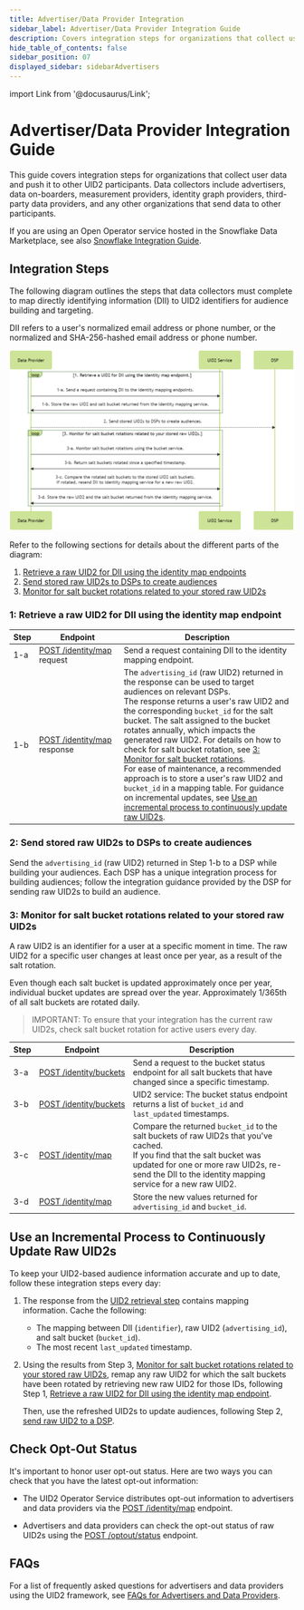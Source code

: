 ```yaml
---
title: Advertiser/Data Provider Integration
sidebar_label: Advertiser/Data Provider Integration Guide
description: Covers integration steps for organizations that collect user data and push it to other UID2 participants.
hide_table_of_contents: false
sidebar_position: 07
displayed_sidebar: sidebarAdvertisers
---
```


import Link from '@docusaurus/Link';

# Advertiser/Data Provider Integration Guide

This guide covers integration steps for organizations that collect user data and push it to other UID2 participants. Data collectors include advertisers, data on-boarders, measurement providers, identity graph providers, third-party data providers, and any other organizations that send data to other participants.

<!-- It includes the following sections:

* [Integration Steps](#integration-steps)
   - [Retrieve a raw UID2 for DII using the identity map endpoints](#1-retrieve-a-raw-uid2-for-dii-using-the-identity-map-endpoint)
   - [Send stored raw UID2s to DSPs to create audiences](#2-send-stored-raw-uid2s-to-dsps-to-create-audiences)
   - [Monitor for salt bucket rotations related to your stored raw UID2s](#3-monitor-for-salt-bucket-rotations-related-to-your-stored-raw-uid2s)
* [Use an incremental process to continuously update raw UID2s](#use-an-incremental-process-to-continuously-update-raw-uid2s)
* [Check Opt-Out Status](#check-opt-out-status)
* [FAQs](#faqs) -->

If you are using an Open Operator service hosted in the Snowflake Data Marketplace, see also [Snowflake Integration Guide](snowflake_integration.md).

## Integration Steps

The following diagram outlines the steps that data collectors must complete to map <Link href="../ref-info/glossary-uid#gl-dii">directly identifying information (DII)</Link> to UID2 identifiers for audience building and targeting.

DII refers to a user's normalized email address or phone number, or the normalized and SHA-256-hashed email address or phone number.

![Advertiser Flow](images/advertiser-flow-mermaid.png)

<!-- diagram source: resource/advertiser-flow-mermaid.md -->

Refer to the following sections for details about the different parts of the diagram:
1. [Retrieve a raw UID2 for DII using the identity map endpoints](#1-retrieve-a-raw-uid2-for-dii-using-the-identity-map-endpoint)
2. [Send stored raw UID2s to DSPs to create audiences](#2-send-stored-raw-uid2s-to-dsps-to-create-audiences)
3. [Monitor for salt bucket rotations related to your stored raw UID2s](#3-monitor-for-salt-bucket-rotations-related-to-your-stored-raw-uid2s)

### 1: Retrieve a raw UID2 for DII using the identity map endpoint

| Step | Endpoint | Description |
| --- | --- | --- |
| 1-a | [POST&nbsp;/identity/map](../endpoints/post-identity-map.md) request | Send a request containing DII to the identity mapping endpoint. |
| 1-b | [POST&nbsp;/identity/map](../endpoints/post-identity-map.md) response | The `advertising_id` (raw UID2) returned in the response can be used to target audiences on relevant DSPs.<br/>The response returns a user's raw UID2 and the corresponding `bucket_id` for the salt bucket. The salt assigned to the bucket rotates annually, which impacts the generated raw UID2. For details on how to check for salt bucket rotation, see [3: Monitor for salt bucket rotations](#3-monitor-for-salt-bucket-rotations-related-to-your-stored-raw-uid2s).<br/>For ease of maintenance, a recommended approach is to store a user's raw UID2 and `bucket_id` in a mapping table. For guidance on incremental updates, see [Use an incremental process to continuously update raw UID2s](#use-an-incremental-process-to-continuously-update-raw-uid2s). |

### 2: Send stored raw UID2s to DSPs to create audiences

Send the `advertising_id` (raw UID2) returned in Step 1-b to a DSP while building your audiences. Each DSP has a unique integration process for building audiences; follow the integration guidance provided by the DSP for sending raw UID2s to build an audience.

### 3: Monitor for salt bucket rotations related to your stored raw UID2s
A raw UID2 is an identifier for a user at a specific moment in time. The raw UID2 for a specific user changes at least once per year, as a result of the salt rotation. 

Even though each salt bucket is updated approximately once per year, individual bucket updates are spread over the year. Approximately 1/365th of all salt buckets are rotated daily.

>IMPORTANT: To ensure that your integration has the current raw UID2s, check salt bucket rotation for active users every day.

| Step | Endpoint | Description |
| --- | --- | --- |
| 3-a | [POST&nbsp;/identity/buckets](../endpoints/post-identity-buckets.md) | Send a request to the bucket status endpoint for all salt buckets that have changed since a specific timestamp. |
| 3-b | [POST&nbsp;/identity/buckets](../endpoints/post-identity-buckets.md) | UID2 service: The bucket status endpoint returns a list of `bucket_id` and `last_updated` timestamps. |
| 3-c | [POST&nbsp;/identity/map](../endpoints/post-identity-map.md) | Compare the returned `bucket_id` to the salt buckets of raw UID2s that you've cached.<br/>If you find that the salt bucket was updated for one or more raw UID2s, re-send the DII to the identity mapping service for a new raw UID2. |
| 3-d | [POST&nbsp;/identity/map](../endpoints/post-identity-map.md) | Store the new values returned for `advertising_id` and `bucket_id`. |

## Use an Incremental Process to Continuously Update Raw UID2s

To keep your UID2-based audience information accurate and up to date, follow these integration steps every day:

1. The response from the [UID2 retrieval step](#1-retrieve-a-raw-uid2-for-dii-using-the-identity-map-endpoint) contains mapping information. Cache the following:
   - The mapping between DII (`identifier`), raw UID2 (`advertising_id`), and salt bucket (`bucket_id`).
   - The most recent `last_updated` timestamp.
2. Using the results from Step 3, [Monitor for salt bucket rotations related to your stored raw UID2s](#3-monitor-for-salt-bucket-rotations-related-to-your-stored-raw-uid2s), remap any raw UID2 for which the salt buckets have been rotated by retrieving new raw UID2 for those IDs, following Step 1, [Retrieve a raw UID2 for DII using the identity map endpoint](#1-retrieve-a-raw-uid2-for-dii-using-the-identity-map-endpoint).

   Then, use the refreshed UID2s to update audiences, following Step 2, [send raw UID2 to a DSP](#2-send-stored-raw-uid2s-to-dsps-to-create-audiences).

## Check Opt-Out Status

It's important to honor user opt-out status. Here are two ways you can check that you have the latest opt-out information:

- The UID2 Operator Service distributes opt-out information to advertisers and data providers via the [POST&nbsp;/identity/map](../endpoints/post-identity-map.md) endpoint.

- Advertisers and data providers can check the opt-out status of raw UID2s using the [POST&nbsp;/optout/status](../endpoints/post-optout-status.md) endpoint.

## FAQs

For a list of frequently asked questions for advertisers and data providers using the UID2 framework, see [FAQs for Advertisers and Data Providers](../getting-started/gs-faqs.md#faqs-for-advertisers-and-data-providers).
